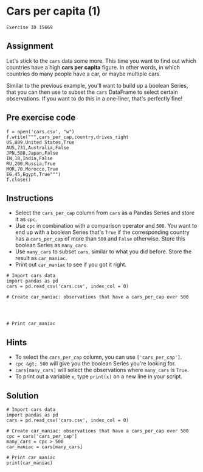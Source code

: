 
#  Cars per capita (1)

```
Exercise ID 15669
```

##  Assignment 

Let's stick to the `cars` data some more. This time you want to find out which countries have a high **cars per capita** figure. In other words, in which countries do many people have a car, or maybe multiple cars.

Similar to the previous example, you'll want to build up a boolean Series, that you can then use to subset the `cars` DataFrame to select certain observations. If you want to do this in a one-liner, that's perfectly fine!

##  Pre exercise code 

```
f = open('cars.csv', "w")
f.write(""",cars_per_cap,country,drives_right
US,809,United States,True
AUS,731,Australia,False
JPN,588,Japan,False
IN,18,India,False
RU,200,Russia,True
MOR,70,Morocco,True
EG,45,Egypt,True""")
f.close()
```



##  Instructions 

- Select the `cars_per_cap` column from `cars` as a Pandas Series and store it as `cpc`.
- Use `cpc` in combination with a comparison operator and `500`. You want to end up with a boolean Series that's `True` if the corresponding country has a `cars_per_cap` of more than `500` and `False` otherwise. Store this boolean Series as `many_cars`.
- Use `many_cars` to subset `cars`, similar to what you did before. Store the result as `car_maniac`.
- Print out `car_maniac` to see if you got it right.



```
# Import cars data
import pandas as pd
cars = pd.read_csv('cars.csv', index_col = 0)

# Create car_maniac: observations that have a cars_per_cap over 500




# Print car_maniac

```

##  Hints 

- To select the `cars_per_cap` column, you can use `['cars_per_cap']`.
- `cpc &gt; 500` will give you the boolean Series you're looking for.
- `cars[many_cars]` will select the observations where `many_cars` is `True`.
- To print out a variable `x`, type `print(x)` on a new line in your script.



##  Solution 

```
# Import cars data
import pandas as pd
cars = pd.read_csv('cars.csv', index_col = 0)

# Create car_maniac: observations that have a cars_per_cap over 500
cpc = cars['cars_per_cap']
many_cars = cpc > 500
car_maniac = cars[many_cars]

# Print car_maniac
print(car_maniac)
```


